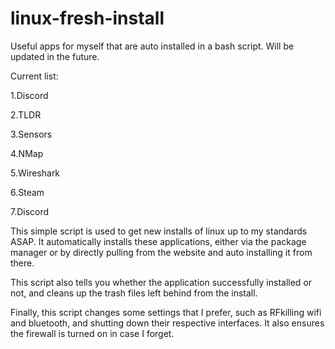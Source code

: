 # linux-fresh-install
Useful apps for myself that are auto installed in a bash script. Will be updated in the future. 

Current list:

1.Discord

2.TLDR

3.Sensors

4.NMap

5.Wireshark

6.Steam

7.Discord

This simple script is used to get new installs of linux up to my standards ASAP. It automatically installs these applications, either via the package manager
or by directly pulling from the website and auto installing it from there. 

This script also tells you whether the application successfully installed or not, and cleans up the trash files left behind from the install.

Finally, this script changes some settings that I prefer, such as RFkilling wifi and bluetooth, and shutting down their respective interfaces.
It also ensures the firewall is turned on in case I forget. 
